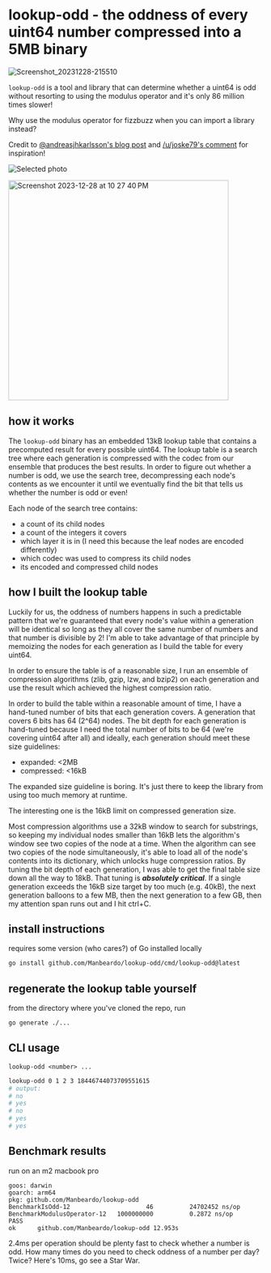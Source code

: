 # lookup-odd - the oddness of every uint64 number compressed into a 5MB binary

![Screenshot_20231228-215510](https://github.com/Manbeardo/lookup-odd/assets/698833/fea0079b-f4a2-43f3-85f3-b421f5104abe)

`lookup-odd` is a tool and library that can determine whether a uint64 is odd without resorting to using the modulus operator and it's only 86 million times slower!

Why use the modulus operator for fizzbuzz when you can import a library instead?

Credit to [@andreasjhkarlsson's blog post](https://andreasjhkarlsson.github.io/jekyll/update/2023/12/27/4-billion-if-statements.html) and [/u/joske79's comment](https://www.reddit.com/r/programming/comments/18s69kd/comment/kf5gt3o/?utm_source=share&utm_medium=web3x&utm_name=web3xcss&utm_term=1&utm_content=share_button) for inspiration!

![Selected photo](https://github.com/Manbeardo/lookup-odd/assets/698833/adb28860-afc2-425a-a7a0-834488736ace)

<img width="435" alt="Screenshot 2023-12-28 at 10 27 40 PM" src="https://github.com/Manbeardo/lookup-odd/assets/698833/1a28b626-5974-430c-b91d-376be5109ce1">

## how it works

The `lookup-odd` binary has an embedded 13kB lookup table that contains a precomputed result for every possible uint64. The lookup table is a search tree where each generation is compressed with the codec from our ensemble that produces the best results. In order to figure out whether a number is odd, we use the search tree, decompressing each node's contents as we encounter it until we eventually find the bit that tells us whether the number is odd or even!

Each node of the search tree contains:

- a count of its child nodes
- a count of the integers it covers
- which layer it is in (I need this because the leaf nodes are encoded differently)
- which codec was used to compress its child nodes
- its encoded and compressed child nodes

## how I built the lookup table

Luckily for us, the oddness of numbers happens in such a predictable pattern that we're guaranteed that every node's value within a generation will be identical so long as they all cover the same number of numbers and that number is divisible by 2! I'm able to take advantage of that principle by memoizing the nodes for each generation as I build the table for every uint64.

In order to ensure the table is of a reasonable size, I run an ensemble of compression algorithms (zlib, gzip, lzw, and bzip2) on each generation and use the result which achieved the highest compression ratio.

In order to build the table within a reasonable amount of time, I have a hand-tuned number of bits that each generation covers. A generation that covers 6 bits has 64 (2^64) nodes. The bit depth for each generation is hand-tuned because I need the total number of bits to be 64 (we're covering uint64 after all) and ideally, each generation should meet these size guidelines:

- expanded: <2MB
- compressed: <16kB

The expanded size guideline is boring. It's just there to keep the library from using too much memory at runtime. 

The interesting one is the 16kB limit on compressed generation size. 

Most compression algorithms use a 32kB window to search for substrings, so keeping my individual nodes smaller than 16kB lets the algorithm's window see two copies of the node at a time. When the algorithm can see two copies of the node simultaneously, it's able to load all of the node's contents into its dictionary, which unlocks huge compression ratios. By tuning the bit depth of each generation, I was able to get the final table size down all the way to 18kB. That tuning is ***absolutely critical***. If a single generation exceeds the 16kB size target by too much (e.g. 40kB), the next generation balloons to a few MB, then the next generation to a few GB, then my attention span runs out and I hit ctrl+C.

## install instructions

requires some version (who cares?) of Go installed locally

```bash
go install github.com/Manbeardo/lookup-odd/cmd/lookup-odd@latest
```

## regenerate the lookup table yourself

from the directory where you've cloned the repo, run

```bash
go generate ./...
```

## CLI usage

`lookup-odd <number> ...`

```bash
lookup-odd 0 1 2 3 18446744073709551615
# output:
# no
# yes
# no
# yes
# yes
```

## Benchmark results

run on an m2 macbook pro

```text
goos: darwin
goarch: arm64
pkg: github.com/Manbeardo/lookup-odd
BenchmarkIsOdd-12                     46          24702452 ns/op
BenchmarkModulusOperator-12   1000000000          0.2872 ns/op
PASS
ok      github.com/Manbeardo/lookup-odd 12.953s
```

2.4ms per operation should be plenty fast to check whether a number is odd. How many times do you need to check oddness of a number per day? Twice? Here's 10ms, go see a Star War.

